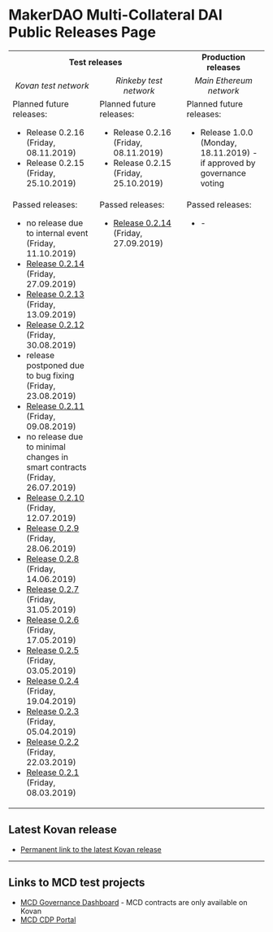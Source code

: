 # MakerDAO Multi-Collateral DAI Public Releases Page

<table>
    <tr>
        <td colspan="2" align="center"><b>Test releases</b></td>
        <td align="center"><b>Production releases</b></td>
    </tr>
    <tr>
        <td align="center" width="34%"><i>Kovan test network</i></td>
        <td align="center" width="34%"><i>Rinkeby test network</i></td>
        <td align="center" width="32%"><i>Main Ethereum network</i></td>
    </tr>
    <tr>
        <td align="left" valign="top">Planned future releases:
            <ul>
                <li>Release 0.2.16 (Friday, 08.11.2019)</li>
                <li>Release 0.2.15 (Friday, 25.10.2019)</li>
            </ul>
        </td>
        <td align="left" valign="top">Planned future releases:
            <ul>
                <li>Release 0.2.16 (Friday, 08.11.2019)</li>
                <li>Release 0.2.15 (Friday, 25.10.2019)</li>
            </ul>
        </td>
        <td align="left" valign="top">Planned future releases:
            <ul>
                <li>Release 1.0.0 (Monday, 18.11.2019) - if approved by governance voting</li>
            </ul>
        </td>
    </tr>
    <tr>
        <td align="left" valign="top">Passed releases:
            <ul>
                <li>no release due to internal event (Friday, 11.10.2019)</li>
                <li><a href="/releases/0.2.14/index.html">Release 0.2.14</a> (Friday, 27.09.2019)</li>
                <li><a href="/releases/0.2.13/index.html">Release 0.2.13</a> (Friday, 13.09.2019)</li>
                <li><a href="/releases/0.2.12/index.html">Release 0.2.12</a> (Friday, 30.08.2019)</li>
                <li>release postponed due to bug fixing (Friday, 23.08.2019)</li>
                <li><a href="/releases/0.2.11/index.html">Release 0.2.11</a> (Friday, 09.08.2019)</li>
                <li>no release due to minimal changes in smart contracts (Friday, 26.07.2019)</li>
                <li><a href="/releases/0.2.10/index.html">Release 0.2.10</a> (Friday, 12.07.2019)</li>
                <li><a href="/releases/0.2.9/index.html">Release 0.2.9</a> (Friday, 28.06.2019)</li>
                <li><a href="/releases/0.2.8/index.html">Release 0.2.8</a> (Friday, 14.06.2019)</li>
                <li><a href="/releases/0.2.7/index.html">Release 0.2.7</a> (Friday, 31.05.2019)</li>
                <li><a href="/releases/0.2.6/index.html">Release 0.2.6</a> (Friday, 17.05.2019)</li>
                <li><a href="/releases/0.2.5/index.html">Release 0.2.5</a> (Friday, 03.05.2019)</li>
                <li><a href="/releases/0.2.4/index.html">Release 0.2.4</a> (Friday, 19.04.2019)</li>
                <li><a href="/releases/0.2.3/index.html">Release 0.2.3</a> (Friday, 05.04.2019)</li>
                <li><a href="/releases/0.2.2/index.html">Release 0.2.2</a> (Friday, 22.03.2019)</li>
                <li><a href="/releases/0.2.1/index.html">Release 0.2.1</a> (Friday, 08.03.2019)</li>
            </ul>
        </td>
        <td align="left" valign="top">Passed releases:
            <ul>
                <li><a href="/releases/rinkeby/0.2.14/index.html">Release 0.2.14</a> (Friday, 27.09.2019)</li>
            </ul>
        </td>
        <td align="left" valign="top">Passed releases:
            <ul>
                <li>-</li>
            </ul>
        </td>
    </tr>
</table>

## Latest Kovan release
* [Permanent link to the latest Kovan release](/releases/latest)

---

## Links to MCD test projects
* [MCD Governance Dashboard](http://dai-gov-staging.now.sh/?mcd=true) - MCD contracts are only available on Kovan
* [MCD CDP Portal](https://mcd-cdp-portal.mkr-js-prod.now.sh/?network=kovan)
